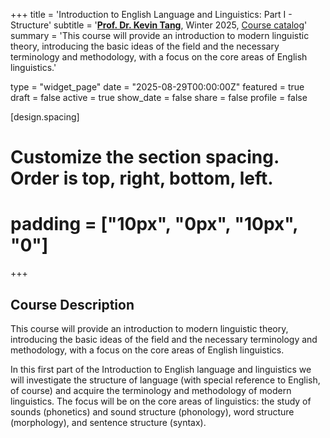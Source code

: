 +++
title = 'Introduction to English Language and Linguistics: Part I - Structure'
subtitle = '[**Prof. Dr. Kevin Tang**](https://slam.phil.hhu.de/authors/kevin/), Winter 2025, [Course catalog](https://lsf.hhu.de/qisserver/servlet/de.his.servlet.RequestDispatcherServlet?state=verpublish&status=init&vmfile=no&publishid=267562&moduleCall=webInfo&publishConfFile=webInfo&publishSubDir=veranstaltung)'
summary = 'This course will provide an introduction to modern linguistic theory, introducing the basic ideas of the field and the necessary terminology and methodology, with a focus on the core areas of English linguistics.'

type = "widget_page"
date = "2025-08-29T00:00:00Z"
featured = true
draft = false
active = true
show_date = false
share = false
profile = false

[design.spacing]
  # Customize the section spacing. Order is top, right, bottom, left.
  # padding = ["10px", "0px", "10px", "0"]

+++

## Course Description

This course will provide an introduction to modern linguistic theory, introducing the basic ideas of the field and the necessary terminology and methodology, with a focus on the core areas of English linguistics.

In this first part of the Introduction to English language and linguistics we will investigate the structure of language (with special reference to English, of course) and acquire the terminology and methodology of modern linguistics. The focus will be on the core areas of linguistics: the study of sounds (phonetics) and sound structure (phonology), word structure (morphology), and sentence structure (syntax).